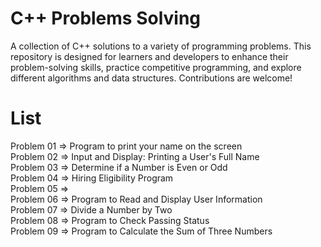 # C++ Problems Solving
A collection of C++ solutions to a variety of programming problems. This repository is designed for learners and developers to enhance their problem-solving skills, practice competitive programming, and explore different algorithms and data structures. Contributions are welcome!

# List
Problem 01  => Program to print your name on the screen  
Problem 02  => Input and Display: Printing a User's Full Name  
Problem 03  => Determine if a Number is Even or Odd  
Problem 04  => Hiring Eligibility Program  
Problem 05  =>  
Problem 06  => Program to Read and Display User Information  
Problem 07  => Divide a Number by Two  
Problem 08  => Program to Check Passing Status   
Problem 09  => Program to Calculate the Sum of Three Numbers   